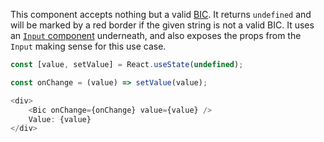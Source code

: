 This component accepts nothing but a valid [BIC](https://www.iso9362.org/). It returns `undefined` and will be marked by
a red border if the given string is not a valid BIC. It uses an [`Input` component](#input) underneath, and also exposes
the props from the `Input` making sense for this use case.

```javascript
const [value, setValue] = React.useState(undefined);

const onChange = (value) => setValue(value);

<div>
    <Bic onChange={onChange} value={value} />
    Value: {value}
</div>
```
